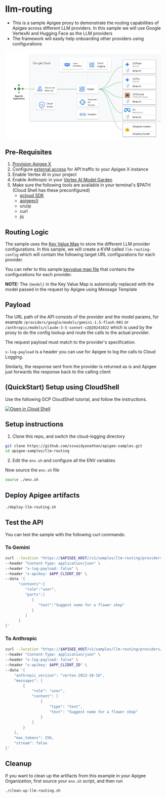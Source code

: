 # llm-routing

- This is a sample Apigee proxy to demonstrate the routing capabilities of Apigee across different LLM providers. In this sample we will use Google VertexAI and Hugging Face as the LLM providers
- The framework will easily help onboarding other providers using configurations

![architecture](./images/arch.jpg)

## Pre-Requisites

1. [Provision Apigee X](https://cloud.google.com/apigee/docs/api-platform/get-started/provisioning-intro)
2. Configure [external access](https://cloud.google.com/apigee/docs/api-platform/get-started/configure-routing#external-access) for API traffic to your Apigee X instance
3. Enable Vertex AI in your project
4. Enable Anthropic in your [Vertex AI Model Garden](https://cloud.google.com/model-garden)
5. Make sure the following tools are available in your terminal's $PATH (Cloud Shell has these preconfigured)
    - [gcloud SDK](https://cloud.google.com/sdk/docs/install)
    - [apigeecli](https://github.com/apigee/apigeecli)
    - unzip
    - curl
    - jq

## Routing Logic

The sample uses the [Key Value Map](https://cloud.google.com/apigee/docs/api-platform/cache/key-value-maps) to store the different LLM provider configurations. In this sample, we will create a KVM called `llm-routing-config` which will contain the following target URL configurations for each provider.
  
You can refer to this sample [keyvalue map file](./config/env__envname__llm-routing-config__kvmfile__0.json) that contains the configurations for each provider.

**NOTE:** The `{model}` in the Key Value Map is automically replaced with the model passed in the request by Apigee using Message Template

## Payload

The URL path of the API consists of the provider and the model params, for example `/providers/google/models/gemini-1.5-flash-001` or `/anthropic/models/claude-3-5-sonnet-v2@20241022` which is used by the proxy to do the config lookup and route the calls to the actual provider.

The request payload must match to the provider's specification. 

`x-log-payload` is a header you can use for Apigee to log the calls to Cloud Logging.

Similarly, the response sent from the provider is returned as is and Apigee just forwards the response back to the calling client

## (QuickStart) Setup using CloudShell

Use the following GCP CloudShell tutorial, and follow the instructions.

[![Open in Cloud Shell](https://gstatic.com/cloudssh/images/open-btn.png)](https://ssh.cloud.google.com/cloudshell/open?cloudshell_git_repo=https://github.com/ssvaidyanathan/apigee-samples&cloudshell_git_branch=main&cloudshell_workspace=.&cloudshell_tutorial=llm-routing/docs/cloudshell-tutorial.md)

## Setup instructions

1. Clone this repo, and switch the cloud-logging directory

```sh
git clone https://github.com/ssvaidyanathan/apigee-samples.git
cd apigee-samples/llm-routing
```

2. Edit the `env.sh` and configure all the ENV variables

Now source the `env.sh` file

```sh
source ./env.sh
```

## Deploy Apigee artifacts

```sh
./deploy-llm-routing.sh
```

## Test the API

You can test the sample with the following curl commands:

### To Gemini

```sh
curl --location "https://$APIGEE_HOST//v1/samples/llm-routing/providers/google/models/gemini-1.5-flash-001:generateText" \
--header "Content-Type: application/json" \
--header "x-log-payload: false" \
--header "x-apikey: $APP_CLIENT_ID" \
--data '{
      "contents":{
         "role":"user",
         "parts":[
            {
               "text":"Suggest name for a flower shop"
            }
         ]
      }
}'
```

### To Anthropic

```sh
curl --location "https://$APIGEE_HOST/v1/samples/llm-routing/providers/anthropic/models/claude-3-5-sonnet-v2@20241022:generateText" \
--header "Content-Type: application/json" \
--header "x-log-payload: false" \
--header "x-apikey: $APP_CLIENT_ID" \
--data '{
    "anthropic_version": "vertex-2023-10-16",
    "messages": [
        {
            "role": "user",
            "content": [
                {
                    "type": "text",
                    "text": "Suggest name for a flower shop"
                }
            ]
        }
    ],
    "max_tokens": 256,
    "stream": false
}'
```

## Cleanup

If you want to clean up the artifacts from this example in your Apigee Organization, first source your `env.sh` script, and then run

```bash
./clean-up-llm-routing.sh
```

